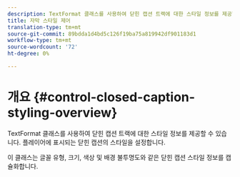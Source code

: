 ```yaml
---
description: TextFormat 클래스를 사용하여 닫힌 캡션 트랙에 대한 스타일 정보를 제공할 수 있습니다. 플레이어에 표시되는 닫힌 캡션의 스타일을 설정합니다.
title: 자막 스타일 제어
translation-type: tm+mt
source-git-commit: 89bdda1d4bd5c126f19ba75a819942df901183d1
workflow-type: tm+mt
source-wordcount: '72'
ht-degree: 0%

---
```



# 개요 {#control-closed-caption-styling-overview}

TextFormat 클래스를 사용하여 닫힌 캡션 트랙에 대한 스타일 정보를 제공할 수 있습니다. 플레이어에 표시되는 닫힌 캡션의 스타일을 설정합니다.

이 클래스는 글꼴 유형, 크기, 색상 및 배경 불투명도와 같은 닫힌 캡션 스타일 정보를 캡슐화합니다.